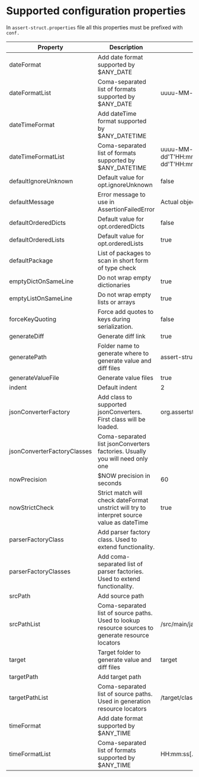 # Supported configuration properties
In `assert-struct.properties` file all this properties must be prefixed with `conf.`

| Property                    | Description                                                                                        | Default value                                                                                               |
|-----------------------------|----------------------------------------------------------------------------------------------------|-------------------------------------------------------------------------------------------------------------|
| dateFormat                  | Add date format supported by $ANY_DATE                                                             |                                                                                                             |
| dateFormatList              | Coma-separated list of formats supported by $ANY_DATE                                              | uuuu-MM-dd                                                                                                  |
| dateTimeFormat              | Add dateTime format supported by $ANY_DATETIME                                                     |                                                                                                             |
| dateTimeFormatList          | Coma-separated list of formats supported by $ANY_DATETIME                                          | uuuu-MM-dd'T'HH:mm:ss.SSSX,uuuu-MM-dd'T'HH:mm:ss.SSSSSSSSSX,uuuu-MM-dd'T'HH:mm:ss,uuuu-MM-dd'T'HH:mm:ss.SSS |
| defaultIgnoreUnknown        | Default value for opt.ignoreUnknown                                                                | false                                                                                                       |
| defaultMessage              | Error message to use in AssertionFailedError                                                       | Actual object doesn't match provided template,                                                              | 
| defaultOrderedDicts         | Default value for opt.orderedDicts                                                                 | false                                                                                                       |
| defaultOrderedLists         | Default value for opt.orderedLists                                                                 | true                                                                                                        |
| defaultPackage              | List of packages to scan in short form of type check                                               |                                                                                                             |
| emptyDictOnSameLine         | Do not wrap empty dictionaries                                                                     | true                                                                                                        |
| emptyListOnSameLine         | Do not wrap empty lists or arrays                                                                  | true                                                                                                        |
| forceKeyQuoting             | Force add quotes to keys during serialization.                                                     | false                                                                                                       |
| generateDiff                | Generate diff link                                                                                 | true                                                                                                        |
| generatePath                | Folder name to generate where to generate value and diff files                                     | assert-struct                                                                                               |
| generateValueFile           | Generate value files                                                                               | true                                                                                                        |
| indent                      | Default indent                                                                                     | 2                                                                                                           |
| jsonConverterFactory        | Add class to supported jsonConverters. First class will be loaded.                                 | org.assertstruct.impl.converter.jackson.JacksonConverterFactory                                             |
| jsonConverterFactoryClasses | Coma-separated list jsonConverters factories. Usually you will need only one                       |                                                                                                             |
| nowPrecision                | $NOW precision in seconds                                                                          | 60                                                                                                          |
| nowStrictCheck              | Strict match will check dateFormat unstrict will try to interpret source value as dateTime         | true                                                                                                        |
| parserFactoryClass          | Add parser factory class. Used to extend functionality.                                            |                                                                                                             |
| parserFactoryClasses        | Add coma-separated list of parser factories. Used to extend functionality.                         |                                                                                                             |
| srcPath                     | Add source path                                                                                    |                                                                                                             |
| srcPathList                 | Coma-separated list of source paths. Used to lookup resource sources to generate resource locators | /src/main/java/,/src/main/resources/,/src/test/java/,/src/test/resources/                                   |
| target                      | Target folder to generate value and diff files                                                     | target                                                                                                      |
| targetPath                  | Add target path                                                                                    |                                                                                                             |
| targetPathList              | Coma-separated list of source paths. Used in generation resource locators                          | /target/classes/,/target/test-classes/,/out/classes/,/out/test-classes/                                     |
| timeFormat                  | Add date format supported by $ANY_TIME                                                             |                                                                                                             |
| timeFormatList              | Coma-separated list of formats supported by $ANY_TIME                                              | HH:mm:ss[.SSS],HH:mm:ss[.SSSSSSSSS]                                                                         |

